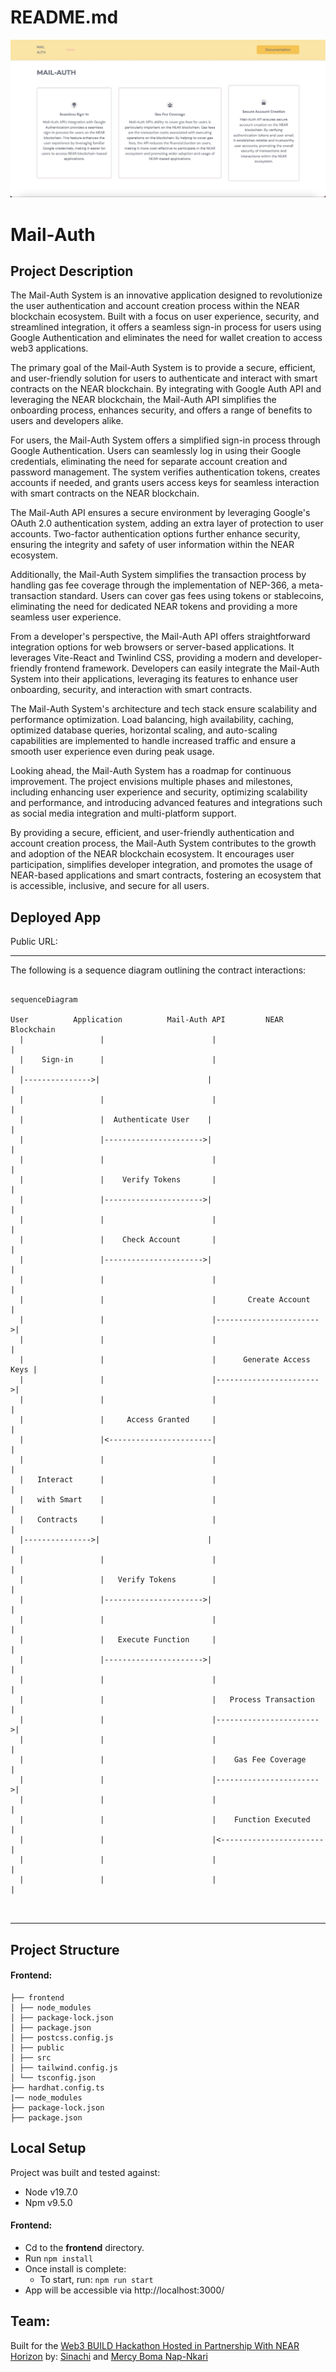 # README.md
![Alt text](https://github.com/NatX223/MAIL-AUTH/blob/main/Screenshot%202023-07-02%20at%2009.30.44.jpeg)
# Mail-Auth

  

## Project Description

The Mail-Auth System is an innovative application designed to revolutionize the user authentication and account creation process within the NEAR blockchain ecosystem. Built with a focus on user experience, security, and streamlined integration, it offers a seamless sign-in process for users using Google Authentication and eliminates the need for wallet creation to access web3 applications.

The primary goal of the Mail-Auth System is to provide a secure, efficient, and user-friendly solution for users to authenticate and interact with smart contracts on the NEAR blockchain. By integrating with Google Auth API and leveraging the NEAR blockchain, the Mail-Auth API simplifies the onboarding process, enhances security, and offers a range of benefits to users and developers alike.

For users, the Mail-Auth System offers a simplified sign-in process through Google Authentication. Users can seamlessly log in using their Google credentials, eliminating the need for separate account creation and password management. The system verifies authentication tokens, creates accounts if needed, and grants users access keys for seamless interaction with smart contracts on the NEAR blockchain.

The Mail-Auth API ensures a secure environment by leveraging Google's OAuth 2.0 authentication system, adding an extra layer of protection to user accounts. Two-factor authentication options further enhance security, ensuring the integrity and safety of user information within the NEAR ecosystem.

Additionally, the Mail-Auth System simplifies the transaction process by handling gas fee coverage through the implementation of NEP-366, a meta-transaction standard. Users can cover gas fees using tokens or stablecoins, eliminating the need for dedicated NEAR tokens and providing a more seamless user experience.

From a developer's perspective, the Mail-Auth API offers straightforward integration options for web browsers or server-based applications. It leverages Vite-React and Twinlind CSS, providing a modern and developer-friendly frontend framework. Developers can easily integrate the Mail-Auth System into their applications, leveraging its features to enhance user onboarding, security, and interaction with smart contracts.

The Mail-Auth System's architecture and tech stack ensure scalability and performance optimization. Load balancing, high availability, caching, optimized database queries, horizontal scaling, and auto-scaling capabilities are implemented to handle increased traffic and ensure a smooth user experience even during peak usage.

Looking ahead, the Mail-Auth System has a roadmap for continuous improvement. The project envisions multiple phases and milestones, including enhancing user experience and security, optimizing scalability and performance, and introducing advanced features and integrations such as social media integration and multi-platform support.

By providing a secure, efficient, and user-friendly authentication and account creation process, the Mail-Auth System contributes to the growth and adoption of the NEAR blockchain ecosystem. It encourages user participation, simplifies developer integration, and promotes the usage of NEAR-based applications and smart contracts, fostering an ecosystem that is accessible, inclusive, and secure for all users.

## Deployed App


Public URL:






  
---
The following is a sequence diagram outlining the contract interactions:

```

sequenceDiagram

User          Application          Mail-Auth API         NEAR Blockchain
  |                 |                        |                          |
  |    Sign-in      |                        |                          |
  |--------------->|                        |                          |
  |                 |                        |                          |
  |                 |  Authenticate User    |                          |
  |                 |---------------------->|                          |
  |                 |                        |                          |
  |                 |    Verify Tokens       |                          |
  |                 |---------------------->|                          |
  |                 |                        |                          |
  |                 |    Check Account       |                          |
  |                 |---------------------->|                          |
  |                 |                        |                          |
  |                 |                        |       Create Account     |
  |                 |                        |----------------------->|
  |                 |                        |                          |
  |                 |                        |      Generate Access Keys |
  |                 |                        |----------------------->|
  |                 |                        |                          |
  |                 |     Access Granted     |                          |
  |                 |<-----------------------|                          |
  |                 |                        |                          |
  |   Interact      |                        |                          |
  |   with Smart    |                        |                          |
  |   Contracts     |                        |                          |
  |--------------->|                        |                          |
  |                 |                        |                          |
  |                 |   Verify Tokens        |                          |
  |                 |---------------------->|                          |
  |                 |                        |                          |
  |                 |   Execute Function     |                          |
  |                 |---------------------->|                          |
  |                 |                        |                          |
  |                 |                        |   Process Transaction   |
  |                 |                        |----------------------->|
  |                 |                        |                          |
  |                 |                        |    Gas Fee Coverage     |
  |                 |                        |----------------------->|
  |                 |                        |                          |
  |                 |                        |    Function Executed    |
  |                 |                        |<-----------------------|
  |                 |                        |                          |
  |                 |                        |                          |



```
---
    



## Project Structure
#### Frontend:
```
├── frontend
│ ├── node_modules
│ ├── package-lock.json
│ ├── package.json
│ ├── postcss.config.js
│ ├── public
│ ├── src
│ ├── tailwind.config.js
│ └── tsconfig.json
├── hardhat.config.ts
|── node_modules
├── package-lock.json
├── package.json
```
## Local Setup
Project was built and tested against:
* Node v19.7.0
* Npm v9.5.0

	
#### **Frontend:**
 - Cd to the **frontend** directory.
 - Run ``npm install``
 - Once install is complete:
	 * To start, run: 
	 ``npm run start``
- App will be accessible via http://localhost:3000/

## Team:

Built for the [Web3 BUILD Hackathon Hosted in Partnership With NEAR Horizon](https://web3-build-hackathon.devpost.com/?ref_content=default&ref_feature=challenge&ref_medium=portfolio) by: [Sinachi](https://twitter.com/NatRonin) and [Mercy Boma Nap-Nkari](https://twitter.com/naps_thelma) 


